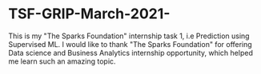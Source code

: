 # TSF-GRIP-March-2021-
This is my "The Sparks Foundation" internship task 1, i.e Prediction using Supervised ML.
I would like to thank "The Sparks Foundation" for offering Data science and Business Analytics internship opportunity, which helped me learn such an amazing topic.
